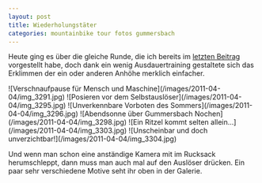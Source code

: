 ```yaml
---
layout: post
title: Wiederholungstäter
categories: mountainbike tour fotos gummersbach
---
```


Heute ging es über die gleiche Runde, die ich bereits im [letzten Beitrag](/2011/03/23/die-saison-ist-eroeffnet) vorgestellt habe, doch dank ein wenig Ausdauertraining gestaltete sich das Erklimmen der ein oder anderen Anhöhe merklich einfacher.

<div class="gallery" markdown="1">
![Verschnaufpause für Mensch und Maschine](/images/2011-04-04/img_3291.jpg)
![Posieren vor dem Selbstauslöser](/images/2011-04-04/img_3295.jpg)
![Unverkennbare Vorboten des Sommers](/images/2011-04-04/img_3296.jpg)
![Abendsonne über Gummersbach Nochen](/images/2011-04-04/img_3298.jpg)
![Ein Ritzel kommt selten allein...](/images/2011-04-04/img_3303.jpg)
![Unscheinbar und doch unverzichtbar!](/images/2011-04-04/img_3304.jpg)
</div>

Und wenn man schon eine anständige Kamera mit im Rucksack herumschleppt, dann muss man auch mal auf den Auslöser drücken. Ein paar sehr verschiedene Motive seht ihr oben in der Galerie.
